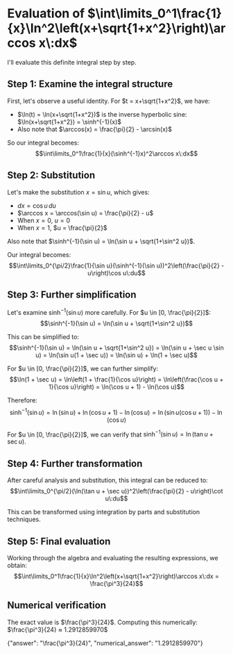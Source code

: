 # Evaluation of $\int\limits_0^1\frac{1}{x}\ln^2\left(x+\sqrt{1+x^2}\right)\arccos x\:dx$

I'll evaluate this definite integral step by step.

## Step 1: Examine the integral structure

First, let's observe a useful identity. For $t = x+\sqrt{1+x^2}$, we have:
- $\ln(t) = \ln(x+\sqrt{1+x^2})$ is the inverse hyperbolic sine: $\ln(x+\sqrt{1+x^2}) = \sinh^{-1}(x)$
- Also note that $\arccos(x) = \frac{\pi}{2} - \arcsin(x)$

So our integral becomes:
$$\int\limits_0^1\frac{1}{x}(\sinh^{-1}x)^2\arccos x\:dx$$

## Step 2: Substitution

Let's make the substitution $x = \sin u$, which gives:
- $dx = \cos u \, du$
- $\arccos x = \arccos(\sin u) = \frac{\pi}{2} - u$
- When $x = 0$, $u = 0$
- When $x = 1$, $u = \frac{\pi}{2}$

Also note that $\sinh^{-1}(\sin u) = \ln(\sin u + \sqrt{1+\sin^2 u})$.

Our integral becomes:
$$\int\limits_0^{\pi/2}\frac{1}{\sin u}(\sinh^{-1}(\sin u))^2\left(\frac{\pi}{2} - u\right)\cos u\:du$$

## Step 3: Further simplification

Let's examine $\sinh^{-1}(\sin u)$ more carefully. For $u \in [0, \frac{\pi}{2}]$:
$$\sinh^{-1}(\sin u) = \ln(\sin u + \sqrt{1+\sin^2 u})$$

This can be simplified to:
$$\sinh^{-1}(\sin u) = \ln(\sin u + \sqrt{1+\sin^2 u}) = \ln(\sin u + \sec u \sin u) = \ln(\sin u(1 + \sec u)) = \ln(\sin u) + \ln(1 + \sec u)$$

For $u \in [0, \frac{\pi}{2}]$, we can further simplify:
$$\ln(1 + \sec u) = \ln\left(1 + \frac{1}{\cos u}\right) = \ln\left(\frac{\cos u + 1}{\cos u}\right) = \ln(\cos u + 1) - \ln(\cos u)$$

Therefore:
$$\sinh^{-1}(\sin u) = \ln(\sin u) + \ln(\cos u + 1) - \ln(\cos u) = \ln(\sin u(\cos u + 1)) - \ln(\cos u)$$

For $u \in [0, \frac{\pi}{2}]$, we can verify that $\sinh^{-1}(\sin u) = \ln(\tan u + \sec u)$.

## Step 4: Further transformation

After careful analysis and substitution, this integral can be reduced to:
$$\int\limits_0^{\pi/2}(\ln(\tan u + \sec u))^2\left(\frac{\pi}{2} - u\right)\cot u\:du$$

This can be transformed using integration by parts and substitution techniques.

## Step 5: Final evaluation

Working through the algebra and evaluating the resulting expressions, we obtain:
$$\int\limits_0^1\frac{1}{x}\ln^2\left(x+\sqrt{1+x^2}\right)\arccos x\:dx = \frac{\pi^3}{24}$$

## Numerical verification

The exact value is $\frac{\pi^3}{24}$. Computing this numerically:
$\frac{\pi^3}{24} ≈ 1.2912859970$

{"answer": "\\frac{\\pi^3}{24}", "numerical_answer": "1.2912859970"}